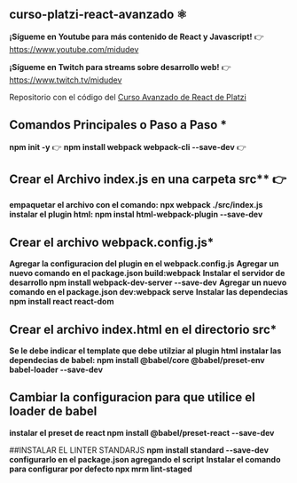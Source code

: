 ## curso-platzi-react-avanzado ⚛️

**¡Sígueme en Youtube para más contenido de React y Javascript!** 👉 https://www.youtube.com/midudev

**¡Sígueme en Twitch para streams sobre desarrollo web!** 👉 https://www.twitch.tv/midudev

Repositorio con el código del [Curso Avanzado de React de Platzi](https://platzi.com/cursos/react-avanzado/)

## Comandos Principales o Paso a Paso \*

**npm init -y** 👉
**npm install webpack webpack-cli --save-dev** 👉

## Crear el Archivo index.js en una carpeta src\*\* 👉

**empaquetar el archivo con el comando: npx webpack ./src/index.js**
**instalar el plugin html: npm instal html-webpack-plugin --save-dev**

## Crear el archivo webpack.config.js\*

**Agregar la configuracion del plugin en el webpack.config.js**
**Agregar un nuevo comando en el package.json build:webpack**
**Instalar el servidor de desarrollo npm install webpack-dev-server --save-dev**
**Agregar un nuevo comando en el package.json dev:webpack serve**
**Instalar las dependecias npm install react react-dom**

## Crear el archivo index.html en el directorio src\*

**Se le debe indicar el template que debe utilziar al plugin html**
**instalar las dependecias de babel: npm install @babel/core @babel/preset-env babel-loader --save-dev**

## Cambiar la configuracion para que utilice el loader de babel

**instalar el preset de react npm install @babel/preset-react --save-dev**

##INSTALAR EL LINTER STANDARJS
**npm install standard --save-dev**
**configurarlo en el package.json agregando el script**
**Instalar el comando para configurar por defecto npx mrm lint-staged**
